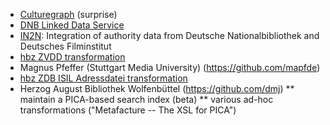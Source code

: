 * [Culturegraph](http://www.culturegraph.org/) (surprise)
* [DNB Linked Data Service](http://www.dnb.de/EN/Service/DigitaleDienste/LinkedData/linkeddata_node.html)
* [IN2N](http://in2n.de/): Integration of authority data from Deutsche Nationalbibliothek and Deutsches Filminstitut
* [hbz ZVDD transformation](http://datahub.io/dataset/hbz-zvdd)
* Magnus Pfeffer (Stuttgart Media University) (https://github.com/mapfde)
* [hbz ZDB ISIL Adressdatei transformation](http://datahub.io/dataset/lobid-organisations)
* Herzog August Bibliothek Wolfenbüttel (https://github.com/dmj)
** maintain a PICA-based search index (beta)
** various ad-hoc transformations ("Metafacture -- The XSL for PICA")